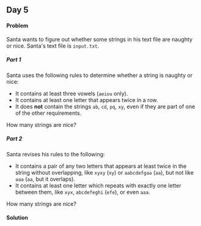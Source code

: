 ## Day 5

#### Problem
Santa wants to figure out whether some strings in his text file are naughty or
nice. Santa's text file is `input.txt`.

##### Part 1

Santa uses the following rules to determine whether a string is naughty or nice:

* It contains at least three vowels (`aeiou` only).
* It contains at least one letter that appears twice in a row.
* It does **not** contain the strings `ab`, `cd`, `pq`, `xy`, even if they are
part of one of the other requirements.

How many strings are nice?

##### Part 2

Santa revises his rules to the following:

* It contains a pair of any two letters that appears at least twice in the
string without overlapping, like `xyxy` (`xy`) or `aabcdefgaa` (`aa`), but not
like `aaa` (`aa`, but it overlaps).
* It contains at least one letter which repeats with exactly one letter between
them, like `xyx`, `abcdefeghi` (`efe`), or even `aaa`.

How many strings are nice?

#### Solution
